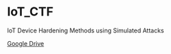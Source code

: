 # IoT_CTF
IoT Device Hardening Methods using Simulated Attacks

[Google Drive](https://drive.google.com/drive/folders/1JZkHndH8pvsUu-R3Pu3bI91KS9Oi4Br_?usp=sharing)
